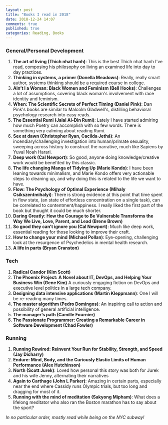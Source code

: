 ```yaml
---
layout: post
title: "Books I read in 2018"
date: 2018-12-24 14:07
comments: true
published: true
categories: Reading, Books
---
```


### General/Personal Development
1. **The art of living (Thich nhat hanh)**: This is the best Thich nhat hanh I've read, composing his philosophy on living an examined life into day to day practices.
3. **Thinking in systems, a primer (Donella Meadows)**: Really, really smart author, systems thinking should be a required course in college.
4. **Ain’t I a Woman: Black Women and Feminism (Bell Hooks)**: Challenges a lot of assumptions, covering black woman's involvement with race identity and feminism.
5. **When: The Scientific Secrets of Perfect Timing (Daniel Pink)**: Dan Pink's books are similar to Malcolm Gladwell's, distilling behavioral psychology research into easy reads.
6. **The Essential Rumi (Jalal Al-Din Rumi)**: Lately I have started admiring how much Poetry can accomplish with so few words. There is something very calming about reading Rumi.
6. **Sex at dawn (Christopher Ryan‎, Cacilda Jethá)**: An incendiary/challenging investigation into human/primate sexuality, sweeping across history to construct the narrative, much like Sapiens by Yuval Noah Harari.
7. **Deep work (Cal Newport)**: So good, anyone doing knowledge/creative work would be benefited by this classic.
8. **The life changing Manga of Tidying Up (Marie Kondo)**: I have been leaning towards minimalism, and Marie Kondo offers very actionable steps to cleaning up, and why doing this is related to the life we want to have.
9. **Flow: The Psychology of Optimal Experience (Mihaly Csikszentmihalyi)**: There is strong evidence at this point that time spent in flow state, (an state of effortless concentration on a single task), can be correlated to contentment/happiness. I really liked the first part of the book but thought it could be much shorter.
10. **Daring Greatly: How the Courage to Be Vulnerable Transforms the Way We Live, Love, Parent, and Lead (Brene Brown)**
11. **So good they can’t ignore you (Cal Newport)**: Much like deep work, essential reading for those looking to improve their craft.
12. **How to change your mind (Michael Pollan)**: Eye-opening, challenging look at the resurgence of Psychedelics in mental health research.
13. **A life in parts (Bryan Cranston)**

<!-- more -->

### Tech
1. **Radical Candor (Kim Scott)**
2. **The Phoenix Project: A Novel about IT, DevOps, and Helping Your Business Win (Gene Kim)** A curiously engaging fiction on DevOps and executive level politics in a large tech company.
3. **Designing data intensive applications (Martin Kleppmann)**: One I will be re-reading many times.
4. **The master algorithm (Pedro Domingos)**: An inspiring call to action and possibility of general artificial intelligence.
5. **The manager’s path (Camille Fournier)**
6. **The Passionate Programmer: Creating a Remarkable Career in Software Development (Chad Fowler)**

### Running
1. **Running Rewired: Reinvent Your Run for Stability, Strength, and Speed (Jay Dicharry)**
2. **Endure: Mind, Body, and the Curiously Elastic Limits of Human Performance (Alex Hutchinson)**
2. **North (Scott Jurek)**: Loved how personal this story was both for Jurek and his wife Jenny, alternating their narratives
3. **Again to Carthage (John L Parker)**: Amazing in certain parts, especially near the end where Cassidy runs Olympic trials, but too long and dragging for most of it.
4. **Running with the mind of meditation (Sakyong Mipham)**: What does a lifelong meditator who also ran the Boston marathon has to say about the sport?

*In no particular order, mostly read while being on the NYC subway!*
